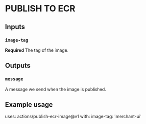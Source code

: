 # PUBLISH TO ECR

## Inputs

### `image-tag`

**Required** The tag of the image.

## Outputs

### `message`

A message we send when the image is published.

## Example usage

uses: actions/publish-ecr-image@v1
with:
  image-tag: 'merchant-ui'